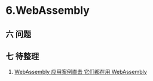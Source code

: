 # 6.WebAssembly

## 六 问题
## 七 待整理
1. [WebAssembly 应用案例直击 它们都在用 WebAssembly](https://my.oschina.net/editorial-story/blog/1615877)
